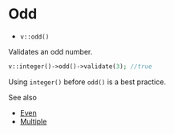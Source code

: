 # Odd

- `v::odd()`

Validates an odd number.

```php
v::integer()->odd()->validate(3); //true
```

Using `integer()` before `odd()` is a best practice.

See also

  * [Even](Even.md)
  * [Multiple](Multiple.md)
